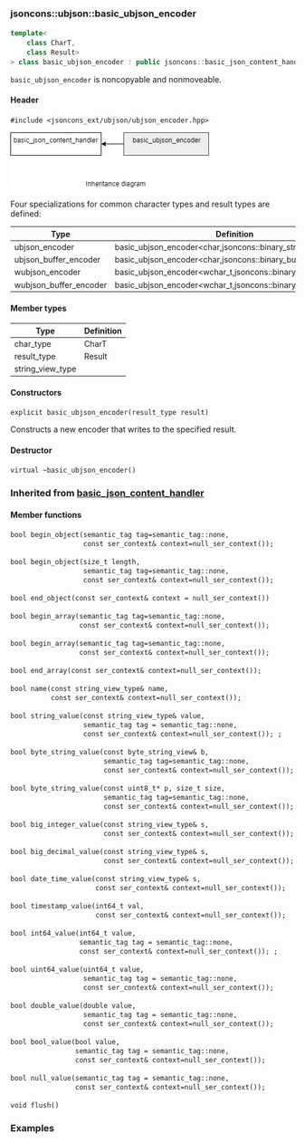### jsoncons::ubjson::basic_ubjson_encoder

```c++
template<
    class CharT,
    class Result>
> class basic_ubjson_encoder : public jsoncons::basic_json_content_handler<CharT>
```

`basic_ubjson_encoder` is noncopyable and nonmoveable.

#### Header

    #include <jsoncons_ext/ubjson/ubjson_encoder.hpp>

![ubjson_encoder](./diagrams/ubjson_encoder.png)

Four specializations for common character types and result types are defined:

Type                       |Definition
---------------------------|------------------------------
ubjson_encoder            |basic_ubjson_encoder<char,jsoncons::binary_stream_result>
ubjson_buffer_encoder     |basic_ubjson_encoder<char,jsoncons::binary_buffer_result>
wubjson_encoder           |basic_ubjson_encoder<wchar_t,jsoncons::binary_stream_result>
wubjson_buffer_encoder    |basic_ubjson_encoder<wchar_t,jsoncons::binary_buffer_result>

#### Member types

Type                       |Definition
---------------------------|------------------------------
char_type                  |CharT
result_type                |Result
string_view_type           |

#### Constructors

    explicit basic_ubjson_encoder(result_type result)
Constructs a new encoder that writes to the specified result.

#### Destructor

    virtual ~basic_ubjson_encoder()

### Inherited from [basic_json_content_handler](../json_content_handler.md)

#### Member functions

    bool begin_object(semantic_tag tag=semantic_tag::none,
                      const ser_context& context=null_ser_context()); 

    bool begin_object(size_t length, 
                      semantic_tag tag=semantic_tag::none,
                      const ser_context& context=null_ser_context()); 

    bool end_object(const ser_context& context = null_ser_context())

    bool begin_array(semantic_tag tag=semantic_tag::none,
                     const ser_context& context=null_ser_context()); 

    bool begin_array(semantic_tag tag=semantic_tag::none,
                     const ser_context& context=null_ser_context()); 

    bool end_array(const ser_context& context=null_ser_context()); 

    bool name(const string_view_type& name, 
              const ser_context& context=null_ser_context()); 

    bool string_value(const string_view_type& value, 
                      semantic_tag tag = semantic_tag::none, 
                      const ser_context& context=null_ser_context()); ;

    bool byte_string_value(const byte_string_view& b, 
                           semantic_tag tag=semantic_tag::none, 
                           const ser_context& context=null_ser_context()); 

    bool byte_string_value(const uint8_t* p, size_t size, 
                           semantic_tag tag=semantic_tag::none, 
                           const ser_context& context=null_ser_context()); 

    bool big_integer_value(const string_view_type& s, 
                           const ser_context& context=null_ser_context());  

    bool big_decimal_value(const string_view_type& s, 
                           const ser_context& context=null_ser_context());  

    bool date_time_value(const string_view_type& s, 
                         const ser_context& context=null_ser_context());  

    bool timestamp_value(int64_t val, 
                         const ser_context& context=null_ser_context());  

    bool int64_value(int64_t value, 
                     semantic_tag tag = semantic_tag::none, 
                     const ser_context& context=null_ser_context()); ;

    bool uint64_value(uint64_t value, 
                      semantic_tag tag = semantic_tag::none, 
                      const ser_context& context=null_ser_context()); 

    bool double_value(double value, 
                      semantic_tag tag = semantic_tag::none, 
                      const ser_context& context=null_ser_context()); 

    bool bool_value(bool value, 
                    semantic_tag tag = semantic_tag::none,
                    const ser_context& context=null_ser_context());  

    bool null_value(semantic_tag tag = semantic_tag::none,
                    const ser_context& context=null_ser_context());  

    void flush()

### Examples


